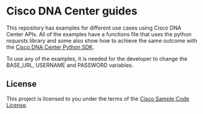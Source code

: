 # Cisco DNA Center guides

This repository has examples for different use cases using Cisco DNA Center APIs. All of the examples have a functions file that uses the python _requests_ library and some also show how to achieve the same outcome with the [Cisco DNA Center Python SDK](https://pypi.org/project/dnacentersdk/).

To use any of the examples, it is needed for the developer to change the BASE_URL, USERNAME and PASSWORD variables.

## License

This project is licensed to you under the terms of the [Cisco Sample Code License](./LICENSE).

